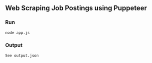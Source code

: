 ## Web Scraping Job Postings using Puppeteer

### Run
```sh
node app.js
```

### Output
```sh
See output.json
```